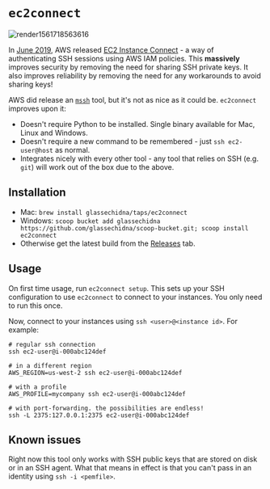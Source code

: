 # `ec2connect`

![render1561718563616](https://user-images.githubusercontent.com/369053/60337186-ad908180-99e5-11e9-9db3-de8b0d353739.gif)

In [June 2019][rel-notes], AWS released [EC2 Instance Connect][docs] - a way of
authenticating SSH sessions using AWS IAM policies. This **massively** improves
security by removing the need for sharing SSH private keys. It also improves
reliability by removing the need for any workarounds to avoid sharing keys!

AWS did release an [`mssh`][mssh] tool, but it's not as nice as it could be.
`ec2connect` improves upon it:

* Doesn't require Python to be installed. Single binary available for Mac, Linux
  and Windows.
* Doesn't require a new command to be remembered - just `ssh ec2-user@host` as 
  normal.
* Integrates nicely with every other tool - any tool that relies on SSH (e.g. `git`)
  will work out of the box due to the above.

## Installation

* Mac: `brew install glassechidna/taps/ec2connect`
* Windows: `scoop bucket add glassechidna https://github.com/glassechidna/scoop-bucket.git; scoop install ec2connect`
* Otherwise get the latest build from the [Releases][releases] tab.

## Usage

On first time usage, run `ec2connect setup`. This sets up your SSH configuration
to use `ec2connect` to connect to your instances. You only need to run this once.

Now, connect to your instances using `ssh <user>@<instance id>`. For example:

```
# regular ssh connection
ssh ec2-user@i-000abc124def

# in a different region
AWS_REGION=us-west-2 ssh ec2-user@i-000abc124def

# with a profile
AWS_PROFILE=mycompany ssh ec2-user@i-000abc124def

# with port-forwarding. the possibilities are endless!
ssh -L 2375:127.0.0.1:2375 ec2-user@i-000abc124def
```

## Known issues

Right now this tool only works with SSH public keys that are stored on disk or
in an SSH agent. What that means in effect is that you can't pass in an identity 
using `ssh -i <pemfile>`.

[rel-notes]: https://aws.amazon.com/about-aws/whats-new/2019/06/introducing-amazon-ec2-instance-connect/
[docs]: https://docs.aws.amazon.com/AWSEC2/latest/UserGuide/Connect-using-EC2-Instance-Connect.html
[mssh]: https://docs.aws.amazon.com/AWSEC2/latest/UserGuide/ec2-instance-connect-set-up.html#ec2-instance-connect-install-eic-CLI
[releases]: https://github.com/glassechidna/ec2connect/releases
